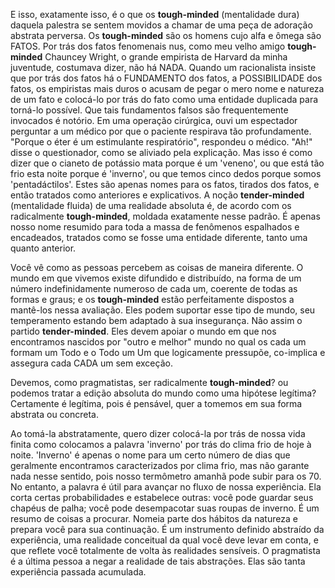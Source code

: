 E isso, exatamente isso, é o que os **tough-minded** (mentalidade dura) daquela palestra se sentem movidos a chamar de uma peça de adoração abstrata perversa. Os **tough-minded** são os homens cujo alfa e ômega são FATOS. Por trás dos fatos fenomenais nus, como meu velho amigo **tough-minded** Chauncey Wright, o grande empirista de Harvard da minha juventude, costumava dizer, não há NADA. Quando um racionalista insiste que por trás dos fatos há o FUNDAMENTO dos fatos, a POSSIBILIDADE dos fatos, os empiristas mais duros o acusam de pegar o mero nome e natureza de um fato e colocá-lo por trás do fato como uma entidade duplicada para torná-lo possível. Que tais fundamentos falsos são frequentemente invocados é notório. Em uma operação cirúrgica, ouvi um espectador perguntar a um médico por que o paciente respirava tão profundamente. "Porque o éter é um estimulante respiratório", respondeu o médico. "Ah!" disse o questionador, como se aliviado pela explicação. Mas isso é como dizer que o cianeto de potássio mata porque é um 'veneno', ou que está tão frio esta noite porque é 'inverno', ou que temos cinco dedos porque somos 'pentadáctilos'. Estes são apenas nomes para os fatos, tirados dos fatos, e então tratados como anteriores e explicativos. A noção **tender-minded** (mentalidade fluida) de uma realidade absoluta é, de acordo com os radicalmente **tough-minded**, moldada exatamente nesse padrão. É apenas nosso nome resumido para toda a massa de fenômenos espalhados e encadeados, tratados como se fosse uma entidade diferente, tanto uma quanto anterior.

Você vê como as pessoas percebem as coisas de maneira diferente. O mundo em que vivemos existe difundido e distribuído, na forma de um número indefinidamente numeroso de cada um, coerente de todas as formas e graus; e os **tough-minded** estão perfeitamente dispostos a mantê-los nessa avaliação. Eles podem suportar esse tipo de mundo, seu temperamento estando bem adaptado à sua insegurança. Não assim o partido **tender-minded**. Eles devem apoiar o mundo em que nos encontramos nascidos por "outro e melhor" mundo no qual os cada um formam um Todo e o Todo um Um que logicamente pressupõe, co-implica e assegura cada CADA um sem exceção.

Devemos, como pragmatistas, ser radicalmente **tough-minded**? ou podemos tratar a edição absoluta do mundo como uma hipótese legítima? Certamente é legítima, pois é pensável, quer a tomemos em sua forma abstrata ou concreta.

Ao tomá-la abstratamente, quero dizer colocá-la por trás de nossa vida finita como colocamos a palavra 'inverno' por trás do clima frio de hoje à noite. 'Inverno' é apenas o nome para um certo número de dias que geralmente encontramos caracterizados por clima frio, mas não garante nada nesse sentido, pois nosso termômetro amanhã pode subir para os 70. No entanto, a palavra é útil para avançar no fluxo de nossa experiência. Ela corta certas probabilidades e estabelece outras: você pode guardar seus chapéus de palha; você pode desempacotar suas roupas de inverno. É um resumo de coisas a procurar. Nomeia parte dos hábitos da natureza e prepara você para sua continuação. É um instrumento definido abstraído da experiência, uma realidade conceitual da qual você deve levar em conta, e que reflete você totalmente de volta às realidades sensíveis. O pragmatista é a última pessoa a negar a realidade de tais abstrações. Elas são tanta experiência passada acumulada.